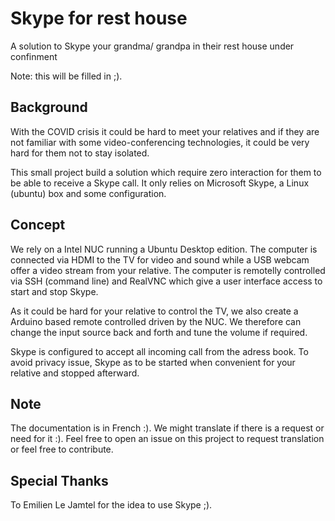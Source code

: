 # Skype for rest house
A solution to Skype your grandma/ grandpa in their rest house under confinment

Note: this will be filled in ;).

## Background
With the COVID crisis it could be hard to meet your relatives and if they are not familiar with some video-conferencing technologies, it could be very hard for them not to stay isolated.

This small project build a solution which require zero interaction for them to be able to receive a Skype call.  It only relies on Microsoft Skype, a Linux (ubuntu) box and some configuration.

## Concept
We rely on a Intel NUC running a Ubuntu Desktop edition. The computer is connected via HDMI to the TV for video and sound while a USB webcam offer a video stream from your relative.  The computer is remotelly controlled via SSH (command line) and RealVNC which give a user interface access to start and stop Skype.

As it could be hard for your relative to control the TV, we also create a Arduino based remote controlled driven by the NUC.  We therefore can change the input source back and forth and tune the volume if required.

Skype is configured to accept all incoming call from the adress book.  To avoid privacy issue, Skype as to be started when convenient for your relative and stopped afterward.

## Note
The documentation is in French :).  We might translate if there is a request or need for it :).
Feel free to open an issue on this project to request translation or feel free to contribute.

## Special Thanks
To Emilien Le Jamtel for the idea to use Skype ;).
